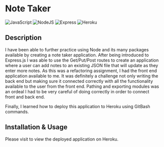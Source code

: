 # <note-taker>
# **Note Taker**

![JavaScript](https://img.shields.io/badge/javascript-%23323330.svg?style=for-the-badge&logo=javascript&logoColor=%23F7DF1E)
![NodeJS](https://img.shields.io/badge/node.js-6DA55F?style=for-the-badge&logo=node.js&logoColor=white)
![Express](https://img.shields.io/badge/Express.js-000000?style=for-the-badge&logo=express&logoColor=white)
![Heroku](https://img.shields.io/badge/Heroku-430098?style=for-the-badge&logo=heroku&logoColor=white)

## **Description**
I have been able to further practice using Node and its many packages available by creating a note taker application. After being introduced to Express.js I was able to use the Get/Put/Post routes to create an application where a user can add notes to an existing JSON file that will update as they enter more notes. As this was a refactoring assignment, I had the front end application available to me. It was definitely a challenge not only writing the back end but making sure it connected correctly with all the functionality available to the user from the front end. Pathing and exporting modules was an ordeal I had to be very careful of doing correctly in order to connect front and back end. 
 
Finally, I learned how to deploy this application to Heroku using GitBash commands. 

## **Installation & Usage**

Please visit  to view the deployed application on Heroku. 
